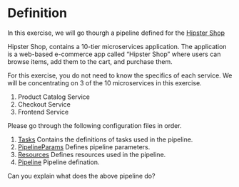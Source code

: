 # Definition
In this exercise, we will go thourgh a pipeline defined for the [Hipster Shop](https://github.com/GoogleCloudPlatform/microservices-demo)

Hipster Shop, contains a 10-tier microservices application. The application is a web-based e-commerce app called “Hipster Shop” where users can browse items, add them to the cart, and purchase them.

For this exercise, you do not need to know the specifics of each service.
We will be concentrating on 3 of the 10 microservices in this exercise. 
1. Product Catalog Service
2. Checkout Service
3. Frontend Service

Please go through the following configuration files in order.
1. [Tasks](./build-push-task.yaml) Contains the definitions of tasks used in the pipeline.
2. [PipelineParams](./pipelineparams.yaml) Defines pipeline parameters.
3. [Resources](./resources.yaml) Defines resources used in the pipeline.
4. [Pipeline](./hipster-pipeline.yaml) Pipeline defination.

Can you explain what does the above pipeline do?
